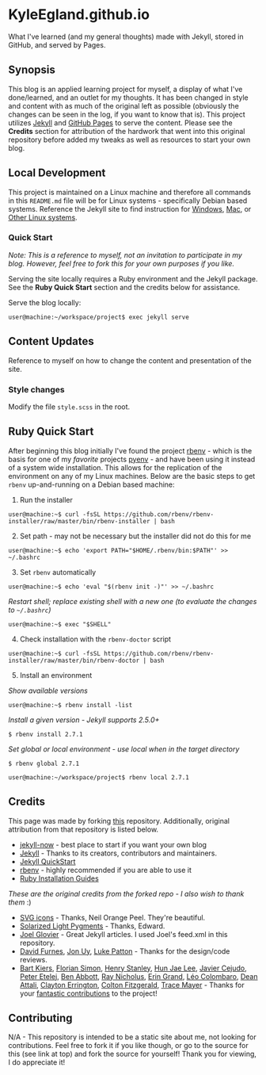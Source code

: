 # KyleEgland.github.io

What I've learned (and my general thoughts) made with Jekyll, stored in GitHub, and served by Pages.

## Synopsis

This blog is an applied learning project for myself, a display of what I've done/learned, and an outlet for my thoughts.  It has been changed in style and content with as much of the original left as possible (obviously the changes can be seen in the log, if you want to know that is).  This project utilizes [Jekyll](https://github.com/jekyll/jekyll) and [GitHub Pages](https://pages.github.com/) to serve the content.  Please see the __Credits__ section for attribution of the hardwork that went into this original repository before added my tweaks as well as resources to start your own blog.

## Local Development

This project is maintained on a Linux machine and therefore all commands in this `README.md` file will be for Linux systems - specifically Debian based systems.  Reference the Jekyll site to find instruction for [Windows](https://jekyllrb.com/docs/installation/windows/), [Mac](https://jekyllrb.com/docs/installation/macos/), or [Other Linux systems](https://jekyllrb.com/docs/installation/other-linux/).

### Quick Start

_Note: This is a reference to myself, not an invitation to participate in my blog.  However, feel free to fork this for your own purposes if you like._

Serving the site locally requires a Ruby environment and the Jekyll package.  See the __Ruby Quick Start__ section and the credits below for assistance.

Serve the blog locally:

`user@machine:~/workspace/project$ exec jekyll serve`

## Content Updates

Reference to myself on how to change the content and presentation of the site.

### Style changes

Modify the file `style.scss` in the root.

## Ruby Quick Start

After beginning this blog initially I've found the project [rbenv](https://github.com/rbenv/rbenv) - which is the basis for one of my _favorite_ projects [pyenv](https://github.com/pyenv/pyenv) - and have been using it instead of a system wide installation.  This allows for the replication of the environment on any of my Linux machines.  Below are the basic steps to get `rbenv` up-and-running on a Debian based machine:

1. Run the installer

`user@machine:~$ curl -fsSL https://github.com/rbenv/rbenv-installer/raw/master/bin/rbenv-installer | bash`

2. Set path - may not be necessary but the installer did not do this for me

`user@machine:~$ echo 'export PATH="$HOME/.rbenv/bin:$PATH"' >> ~/.bashrc`

3. Set `rbenv` automatically

`user@machine:~$ echo 'eval "$(rbenv init -)"' >> ~/.bashrc`

_Restart shell; replace existing shell with a new one (to evaluate the changes to `~/.bashrc`)_

`user@machine:~$ exec "$SHELL"`

4. Check installation with the `rbenv-doctor` script

`user@machine:~$ curl -fsSL https://github.com/rbenv/rbenv-installer/raw/master/bin/rbenv-doctor | bash`

5. Install an environment

_Show available versions_

`user@machine:~$ rbenv install -list`

_Install a given version - Jekyll supports 2.5.0+_

`$ rbenv install 2.7.1`

_Set global or local environment - use local when in the target directory_

`$ rbenv global 2.7.1`

`user@machine:~/workspace/project$ rbenv local 2.7.1`

## Credits

This page was made by forking [this](https://github.com/barryclark/jekyll-now) repository.  Additionally, original attribution from that repository is listed below.

- [jekyll-now](https://github.com/barryclark/jekyll-now) - best place to start if you want your own blog
- [Jekyll](https://github.com/jekyll/jekyll) - Thanks to its creators, contributors and maintainers.
- [Jekyll QuickStart](https://jekyllrb.com/docs/)
- [rbenv](https://github.com/rbenv/rbenv) - highly recommended if you are able to use it
- [Ruby Installation Guides](https://jekyllrb.com/docs/installation/)

_These are the original credits from the forked repo - I also wish to thank them_ :)

- [SVG icons](https://github.com/neilorangepeel/Free-Social-Icons) - Thanks, Neil Orange Peel. They're beautiful.
- [Solarized Light Pygments](https://gist.github.com/edwardhotchkiss/2005058) - Thanks, Edward.
- [Joel Glovier](http://joelglovier.com/writing/) - Great Jekyll articles. I used Joel's feed.xml in this repository.
- [David Furnes](https://github.com/dfurnes), [Jon Uy](https://github.com/jonuy), [Luke Patton](https://github.com/lkpttn) - Thanks for the design/code reviews.
- [Bart Kiers](https://github.com/bkiers), [Florian Simon](https://github.com/vermluh), [Henry Stanley](https://github.com/henryaj), [Hun Jae Lee](https://github.com/hunjaelee), [Javier Cejudo](https://github.com/javiercejudo), [Peter Etelej](https://github.com/etelej), [Ben Abbott](https://github.com/jaminscript), [Ray Nicholus](https://github.com/rnicholus), [Erin Grand](https://github.com/eringrand), [Léo Colombaro](https://github.com/LeoColomb), [Dean Attali](https://github.com/daattali), [Clayton Errington](https://github.com/cjerrington), [Colton Fitzgerald](https://github.com/coltonfitzgerald), [Trace Mayer](https://github.com/sunnankar) - Thanks for your [fantastic contributions](https://github.com/barryclark/jekyll-now/commits/master) to the project!

## Contributing

N/A - This repository is intended to be a static site about me, not looking for contributions.  Feel free to fork it if you like though, or go to the source for this (see link at top) and fork the source for yourself!  Thank you for viewing, I do appreciate it!
